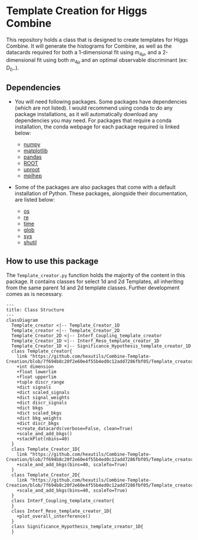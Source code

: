 # Template Creation for Higgs Combine

This repository holds a class that is designed to create templates for Higgs Combine. It will generate the histograms for Combine, as well as the datacards required for both a 1-dimensional fit using $m_{4\mu}$, and a 2-dimensional fit using both $m_{4\mu}$ and an optimal observable discriminant (ex: $D_{0-}$).

## Dependencies
- You will need following packages. Some packages have dependencies (which are not listed). I would recommend using conda to do any package installations, as it will automatically download any dependencies you may need. For packages that require a conda installation, the conda webpage for each package required is linked below:
  - [numpy](https://anaconda.org/anaconda/numpy)
  - [matplotlib](https://anaconda.org/conda-forge/matplotlib)
  - [pandas](https://anaconda.org/anaconda/pandas)
  - [ROOT](https://anaconda.org/conda-forge/root/)
  - [uproot](https://anaconda.org/conda-forge/uproot)
  - [mplhep](https://anaconda.org/conda-forge/mplhep)

- Some of the packages are also packages that come with a default installation of Python. These packages, alongside their documentation, are listed below:
  - [os](https://docs.python.org/3/library/os.html)
  - [re](https://docs.python.org/3/library/re.html)
  - [time](https://docs.python.org/3/library/time.html)
  - [glob](https://docs.python.org/3/library/glob.html)
  - [sys](https://docs.python.org/3/library/sys.html)
  - [shutil](https://docs.python.org/3/library/shutil.html)

## How to use this package

The `Template_creator.py` function holds the majority of the content in this package. It contains classes for select 1d and 2d Templates, all inheriting from the same parent 1d and 2d template classes. Further development comes as is necessary.


```mermaid
---
title: Class Structure
---
classDiagram
  Template_creator <|-- Template_Creator_1D
  Template_creator <|-- Template_Creator_2D
  Template_Creator_2D <|-- Interf_Coupling_template_creator
  Template_Creator_1D <|-- Interf_Reso_template_creator_1D
  Template_Creator_1D <|-- Significance_Hypothesis_template_creator_1D
  class Template_creator{
    link "https://github.com/hexutils/Combine-Template-Creation/blob/7f694b8c20f2e60e4f55b4ed0c12add7286fbf05/Template_creator.py#L18"
    +int dimension
    +float lowerlim
    +float upperlim
    +tuple discr_range
    +dict signals
    +dict scaled_signals
    +dict signal_weights
    +dict discr_signals
    +dict bkgs
    +dict scaled_bkgs
    +dict bkg_weights
    +dict discr_bkgs
    +create_datacards(verbose=False, clean=True)
    +scale_and_add_bkgs()
    +stackPlot(nbins=40)
  }
  class Template_Creator_1D{
    link "https://github.com/hexutils/Combine-Template-Creation/blob/7f694b8c20f2e60e4f55b4ed0c12add7286fbf05/Template_creator.py#L137"
    +scale_and_add_bkgs(bins=40, scaleTo=True)
  }
  class Template_Creator_2D{
    link "https://github.com/hexutils/Combine-Template-Creation/blob/7f694b8c20f2e60e4f55b4ed0c12add7286fbf05/Template_creator.py#L137"
    +scale_and_add_bkgs(bins=40, scaleTo=True)
  }
  class Interf_Coupling_template_creator{
  }
  class Interf_Reso_template_creator_1D{
    +plot_overall_interference()
  }
  class Significance_Hypothesis_template_creator_1D{
  }
```
